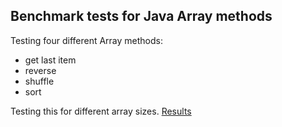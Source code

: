 ## Benchmark tests for Java Array methods

Testing four different Array methods:
* get last item
* reverse
* shuffle
* sort

Testing this for different array sizes.
[Results](https://docs.google.com/spreadsheets/d/1M00Ww9iaW-4b57Mz7hGL7ILT1yaOMRixbhGv9CjBdVY)
